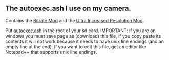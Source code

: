 ## The autoexec.ash I use on my camera.

Contains the [Bitrate Mod](../bitrate_mod) and the [Ultra Increased Resolution Mod](../ultra_increased_resolution/).

Put [autoexec.ash](https://github.com/irungentoo/Xiaomi_Yi_4k_Camera/raw/master/my_autoexec.ash/autoexec.ash) in the root of your sd card. IMPORTANT: if you are on windows you must save page as (download) this file, if you copy paste its contents it will not work because it needs to have unix line endings (and an empty line at the end). If you want to edit this file, get an editor like Notepad++ that supports unix line endings.
